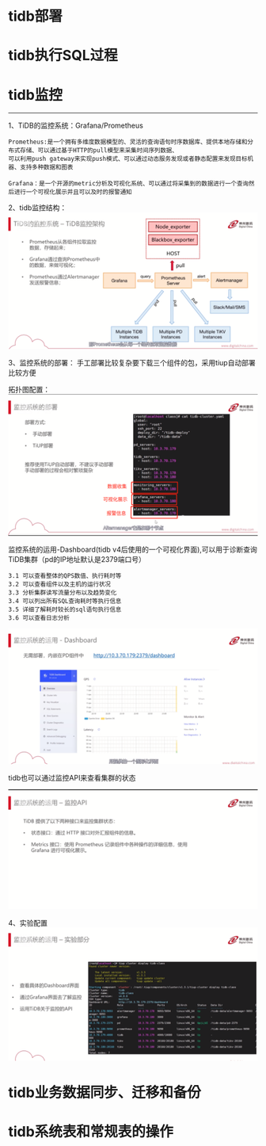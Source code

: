 # tidb部署



# tidb执行SQL过程


# tidb监控
---
1、TiDB的监控系统：Grafana/Prometheus

    Prometheus:是一个拥有多维度数据模型的、灵活的查询语句时序数据库、提供本地存储和分布式存储、可以通过基于HTTP的pull模型来采集时间序列数据、
    可以利用push gateway来实现push模式、可以通过动态服务发现或者静态配置来发现目标机器、支持多种数据和图表

    Grafana：是一个开源的metric分析及可视化系统、可以通过将采集到的数据进行一个查询然后进行一个可视化展示并且可以及时的报警通知

2、tidb监控结构：
![](./photo/2129.png)


3、监控系统的部署：
    手工部署比较复杂要下载三个组件的包，采用tiup自动部署比较方便

拓扑图配置：
![](./photo/2130.png)

监控系统的运用-Dashboard(tidb v4后使用的一个可视化界面),可以用于诊断查询TiDB集群（pd的IP地址默认是2379端口号）
    
    3.1 可以查看整体的QPS数值、执行耗时等
    3.2 可以查看组件以及主机的运行状况
    3.3 分析集群读写流量分布以及趋势变化
    3.4 可以列出所有SQL查询耗时等执行信息
    3.5 详细了解耗时较长的sql语句执行信息
    3.6 可以查看日志分析

![](./photo/2131.png)

tidb也可以通过监控API来查看集群的状态

![](./photo/2132.png)

4、实验配置
![](./photo/2133.png)


# tidb业务数据同步、迁移和备份



# tidb系统表和常规表的操作